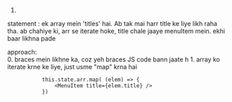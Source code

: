 1. 
statement : 
            ek array mein 'titles' hai.
            Ab tak mai harr title ke liye 
            <MenuItem title="#">
            <MenuItem title="##"> 
            <MenuItem title="###"> likh raha tha.
            ab chahiye ki, arr se iterate hoke, 
            title chale jaaye menuItem mein.
            ekhi baar <MenuItem title="{code}"> likhna pade

approach:   
            0. braces mein likhne ka, coz yeh braces JS code bann jaate h
            1. array ko iterate krne ke liye, just usme "map" krna hai
            
               this.state.arr.map( (elem) => {
                   <MenuItem title={elem.title} />
               })
